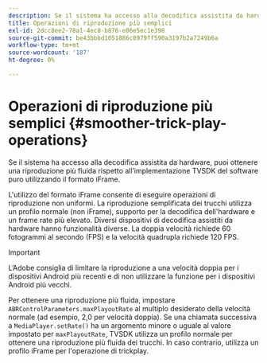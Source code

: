 ```yaml
---
description: Se il sistema ha accesso alla decodifica assistita da hardware, puoi ottenere una riproduzione più fluida rispetto all’implementazione TVSDK del software puro utilizzando il formato iFrame.
title: Operazioni di riproduzione più semplici
exl-id: 2dcc8ee2-78a1-4ec8-b876-e06e5ec1e398
source-git-commit: be43bbbd1051886c8979ff590a3197b2a7249b6a
workflow-type: tm+mt
source-wordcount: '187'
ht-degree: 0%

---
```


# Operazioni di riproduzione più semplici {#smoother-trick-play-operations}

Se il sistema ha accesso alla decodifica assistita da hardware, puoi ottenere una riproduzione più fluida rispetto all’implementazione TVSDK del software puro utilizzando il formato iFrame.

<!--<a id="section_3DBFD7A3D1C7453096D3D3885E786263"></a>-->

L&#39;utilizzo del formato iFrame consente di eseguire operazioni di riproduzione non uniformi. La riproduzione semplificata dei trucchi utilizza un profilo normale (non iFrame), supporto per la decodifica dell&#39;hardware e un frame rate più elevato. Diversi dispositivi di decodifica assistiti da hardware hanno funzionalità diverse. La doppia velocità richiede 60 fotogrammi al secondo (FPS) e la velocità quadrupla richiede 120 FPS.

>[!IMPORTANT]
>
>L’Adobe consiglia di limitare la riproduzione a una velocità doppia per i dispositivi Android più recenti e di non utilizzare la funzione per i dispositivi Android più vecchi.

Per ottenere una riproduzione più fluida, impostare `ABRControlParameters.maxPlayoutRate` al multiplo desiderato della velocità normale (ad esempio, 2,0 per velocità doppia). Se una chiamata successiva a `MediaPlayer.setRate()` ha un argomento minore o uguale al valore impostato per `maxPlayoutRate`, TVSDK utilizza un profilo normale per ottenere una riproduzione più fluida dei trucchi. In caso contrario, utilizza un profilo iFrame per l&#39;operazione di trickplay.
